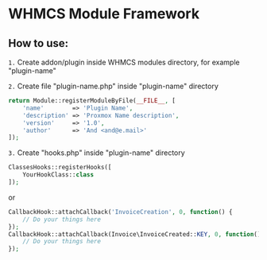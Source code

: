 # WHMCS Module Framework

## How to use:
`1.` Create addon/plugin inside WHMCS modules directory, for example "plugin-name"

`2.` Create file "plugin-name.php" inside "plugin-name" directory
```php
return Module::registerModuleByFile(__FILE__, [
    'name'        => 'Plugin Name',
    'description' => 'Proxmox Name description',
    'version'     => '1.0',
    'author'      => 'And <and@e.mail>'
]);
```
`3.` Create "hooks.php" inside "plugin-name" directory

```php
ClassesHooks::registerHooks([
    YourHookClass::class
]);
```

or 
```php
CallbackHook::attachCallback('InvoiceCreation', 0, function() {
    // Do your things here
});
CallbackHook::attachCallback(Invoice\InvoiceCreated::KEY, 0, function() {
    // Do your things here
});
```
